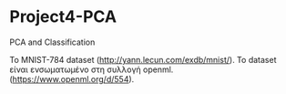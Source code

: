 # Project4-PCA
PCA and Classification

Το MNIST-784 dataset (http://yann.lecun.com/exdb/mnist/).
To dataset είναι ενσωματωμένο στη συλλογή openml. (https://www.openml.org/d/554).
